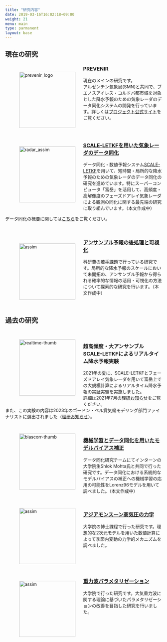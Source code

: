 ```yaml
---
title: "研究内容"
date: 2019-03-16T16:02:18+09:00
weight: 21
menu: main
type: parmanent
layout: base
---
```


## 現在の研究

<figure><image src="/~amemiya/images/prevenir_logo_en.jpg" alt="prevenir_logo" width="180px" style="float: left; margin-left:5px; margin-right: 25px; margin-bottom:20px; margin-top: 25px " ></figure>  

### PREVENIR

現在のメインの研究です。  
アルゼンチン気象局(SMN)と共同で、ブエノスアイレス・コルドバ都市域を対象とした降水予報のための気象レーダのデータ同化システムの開発を行っています。詳しくは[プロジェクト公式サイト](https://sites.google.com/view/prevenir-jp/home)をご覧ください。 

<br clear=both>
<figure><a href="/~amemiya/jp/research/radar_assim/index.html"><image src="/~amemiya/images/radar_thumb_2.png" alt="radar_assim" width="180px" style="float: left; margin-left:5px; margin-right: 25px; margin-bottom:20px; margin-top: 25px " ></a></figure>  

### [SCALE-LETKFを用いた気象レーダのデータ同化](/~amemiya/jp/research/radar_assim/index.html)

データ同化・数値予報システム[SCALE-LETKF](https://github.com/SCALE-LETKF-RIKEN/scale-letkf)を用いて、短時間・局所的な降水予報のための気象レーダのデータ同化の研究を進めています。特にスーパーコンピュータ「富岳」を活用して、高頻度・高解像度のフェーズドアレイ気象レーダによる観測の同化に関する最先端の研究に取り組んでいます。（本文作成中）  

データ同化の概要に関しては[こちら](/~amemiya/jp/research/assim/index.html)をご覧ください。  

<br clear=both>
<figure><a href="/~amemiya/jp/research/cluster/index.html"><image src="/~amemiya/images/cluster_thumb.png" alt="assim" width="180px" style="float: left; margin-left:5px; margin-right: 25px; margin-bottom:20px; margin-top: 25px " ></a></figure>  

### [アンサンブル予報の後処理と可視化](/~amemiya/jp/research/cluster/index.html)

科研費の[若手課題](https://kaken.nii.ac.jp/ja/grant/KAKENHI-PROJECT-21K13996/)で行っている研究です。局所的な降水予報のスケールにおいて未開拓の、アンサンブル予報から得られる確率的な情報の活用・可視化の方法について探索的な研究を行います。（本文作成中）  

<br clear=both>

## 過去の研究

<br>
<figure><image src="/~amemiya/images/realtime-thumb.jpg" alt="realtime-thumb" width="180px" style="float: left; margin-left:5px; margin-right: 25px; margin-bottom: 20px" ></a></figure> 

### 超高頻度・大アンサンブルSCALE-LETKFによるリアルタイム降水予報実験

2021年の夏に、SCALE-LETKFとフェーズドアレイ気象レーダを用いて富岳上での大規模計算によるリアルタイム降水予報の実証実験を実施しました。  
詳細は2021年7月の[理研お知らせ](https://www.riken.jp/pr/news/2021/20210713_1/index.html)をご覧ください。  
また、この実験の内容は2023年のゴードン・ベル賞気候モデリング部門ファイナリストに選出されました（[理研お知らせ](https://www.riken.jp/pr/news/2023/20231109_3/index.html)）。  

<br clear=both>
<figure><a href="/~amemiya/jp/research/biascorr/index.html"><image src="/~amemiya/images/biascorr-thumb.png" alt="biascorr-thumb" width="180px" style="float: left; margin-left:5px; margin-right: 25px; margin-bottom: 20px" ></a></figure> 

### [機械学習とデータ同化を用いたモデルバイアス補正](/~amemiya/jp/research/biascorr/index.html)

データ同化研究チームにてインターンの大学院生Shlok Mohta氏と共同で行った研究です。データ同化における系統的なモデルバイアスの補正への機械学習の応用の可能性をLorenz96モデルを用いて調べました。（本文作成中）  

<br clear=both>  
<figure><a href="/~amemiya/jp/research/ama/index.html"><image src="/~amemiya/images/AMA-thumb-2.png" alt="assim" width="180px" style="float: left; margin-left:5px; margin-right: 25px; margin-bottom: 20px" ></a></figure> 

### [アジアモンスーン高気圧の力学](/~amemiya/jp/research/ama/index.html)

大学院の博士課程で行った研究です。理想的な2次元モデルを用いた数値計算によって季節内変動の力学的メカニズムを調べました。  

<br clear=both>
<figure><a href="/~amemiya/jp/research/gwp/index.html"><image src="/~amemiya/images/gwp-3d.png" alt="assim" width="180px" style="float: left; margin-left:5px; margin-right: 25px; margin-top:20px"></a></figure>

### [重力波パラメタリゼーション](/~amemiya/jp/research/gwp/index.html)

大学院で行った研究です。大気重力波に関する理論に基づいたパラメタリゼーションの改善を目指した研究を行いました。




